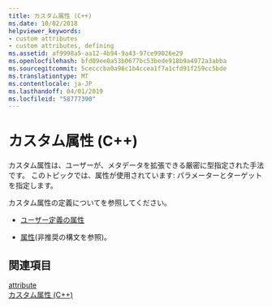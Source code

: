 ```yaml
---
title: カスタム属性 (C++)
ms.date: 10/02/2018
helpviewer_keywords:
- custom attributes
- custom attributes, defining
ms.assetid: af9998a5-aa12-4b94-9a43-97ce99026e29
ms.openlocfilehash: bfd09ee0a53b0677bc53bede918b9a4972a3abba
ms.sourcegitcommit: 5cecccba0a96c1b4ccea1f7a1cfd91f259cc5bde
ms.translationtype: MT
ms.contentlocale: ja-JP
ms.lasthandoff: 04/01/2019
ms.locfileid: "58777390"
---
```

# <a name="custom-attributes-c"></a>カスタム属性 (C++)

カスタム属性は、ユーザーが、メタデータを拡張できる厳密に型指定された手法です。 このトピックでは、属性が使用されています: パラメーターとターゲットを指定します。

カスタム属性の定義についてを参照してください。

- [ユーザー定義の属性](../../extensions/user-defined-attributes-cpp-component-extensions.md)

- [属性](attribute.md)(非推奨の構文を参照)。

## <a name="see-also"></a>関連項目

[attribute](attribute.md)<br/>
[カスタム属性 (C++)](custom-attributes-cpp.md)
